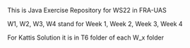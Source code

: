 This is Java Exercise Repository for WS22 in FRA-UAS

W1, W2, W3, W4 stand for Week 1, Week 2, Week 3, Week 4

For Kattis Solution it is in T6 folder of each W_x folder
